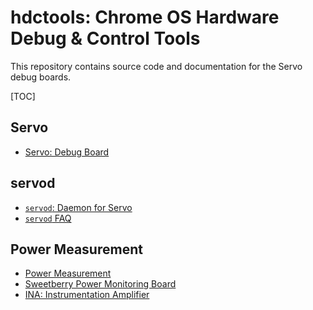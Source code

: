 # hdctools: Chrome OS Hardware Debug & Control Tools

This repository contains source code and documentation for the Servo debug
boards.

[TOC]

## Servo

*   [Servo: Debug Board](./docs/servo.md)

## servod

*   [`servod`: Daemon for Servo](./docs/servod.md)
*   [`servod` FAQ](./docs/servod_faq.md)

## Power Measurement

*   [Power Measurement](./docs/power_measurement.md)
*   [Sweetberry Power Monitoring Board](./docs/sweetberry.md)
*   [INA: Instrumentation Amplifier](./docs/ina.md)

